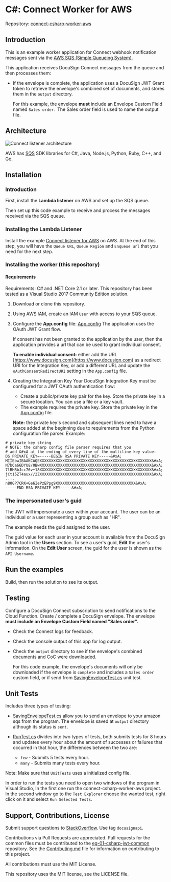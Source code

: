 # C#: Connect Worker for AWS

Repository: [connect-csharp-worker-aws](https://github.com/docusign/connect-csharp-worker-aws)

## Introduction

This is an example worker application for
Connect webhook notification messages sent
via the [AWS SQS (Simple Queueing System)](https://aws.amazon.com/sqs/).

This application receives DocuSign Connect
messages from the queue and then processes them:

* If the envelope is complete, the application
  uses a DocuSign JWT Grant token to retrieve
  the envelope's combined set of documents,
  and stores them in the `output` directory.
  
   For this example, the envelope **must** 
   include an Envelope Custom Field
   named `Sales order.` The Sales order field is used
   to name the output file.

## Architecture

![Connect listener architecture](connect-csharp-worker-aws/common/Resources/connect_listener_architecture.png)

AWS has [SQS](https://aws.amazon.com/tools/)
SDK libraries for C#, Java, Node.js, Python, Ruby, C++, and Go. 

## Installation

### Introduction
First, install the **Lambda listener** on AWS and set up the SQS queue.

Then set up this code example to receive and process the messages
received via the SQS queue.

### Installing the Lambda Listener

Install the example 
   [Connect listener for AWS](https://github.com/docusign/connect-node-listener-aws)
   on AWS.
   At the end of this step, you will have the
   `Queue URL`, `Queue Region` and `Enqueue url` that you need for the next step.

### Installing the worker (this repository)

#### Requirements
Requirements: C# and .NET Core 2.1 or later.
This repository has been tested as a Visual Studio 2017
Community Edition solution.

1. Download or clone this repository.

1. Using AWS IAM, create an IAM `User` with access to your SQS queue.

1. Configure the **App.config** file: [App.config](connect-csharp-worker-aws/App.config)
    The application uses the OAuth JWT Grant flow.

    If consent has not been granted to the application by
    the user, then the application provides a url
    that can be used to grant individual consent.

    **To enable individual consent:** either
    add the URL [https://www.docusign.com](https://www.docusign.com) as a redirect URI
    for the Integration Key, or add a different URL and
    update the `oAuthConsentRedirectURI` setting
    in the `App.config` file.

1.  Creating the Integration Key
    Your DocuSign Integration Key must be configured for a JWT OAuth authentication flow:
    * Create a public/private key pair for the key. Store the private key
    in a secure location. You can use a file or a key vault.
    * The example requires the private key. Store the private key in the
    [App.config](connect-csharp-worker-aws/App.config) file.
  
    **Note:** the private key's second and subsequent
    lines need to have a space added at the beginning due
    to requirements from the Python configuration file
    parser. Example:

````
# private key string
# NOTE: the csharp config file parser requires that you 
# add &#xA at the ending of every line of the multiline key value:  
DS_PRIVATE_KEY=-----BEGIN RSA PRIVATE KEY-----&#xA;
MIIEowIBAAKCAQEXXXXXXXXXXXXXXXXXXXXXXXXXXXXXXXXXXXXXXXXXXXXXXXXX&#xA;
N7b6a66DYU8/0BwXXXXXXXXXXXXXXXXXXXXXXXXXXXXXXXXXXXXXXXXXXXXXXXXX&#xA;
7lBHBbJcc76v+18XXXXXXXXXXXXXXXXXXXXXXXXXXXXXXXXXXXXXXXXXXXXXXXXX&#xA;
jCt15ZT4aux//2ZXXXXXXXXXXXXXXXXXXXXXXXXXXXXXXXXXXXXXXXXXXXXXXXXX&#xA;
....
n80GP7CRK+Ge6IePzEPpg9XXXXXXXXXXXXXXXXXXXXXXXXXXXXXXXXXXX&#xA;
-----END RSA PRIVATE KEY-----&#xA;
````  

### The impersonated user's guid
The JWT will impersonate a user within your account. The user can be
an individual or a user representing a group such as "HR".

The example needs the guid assigned to the user.

The guid value for each user in your account is available from
the DocuSign Admin tool in the **Users** section.
To see a user's guid, **Edit** the user's information.
On the **Edit User** screen, the guid for the user is shown as
the `API Username`.

## Run the examples

Build, then run the solution to see its output.

## Testing
Configure a DocuSign Connect subscription to send notifications to
the Cloud Function. Create / complete a DocuSign envelope.
The envelope **must include an Envelope Custom Field named "Sales order".**

* Check the Connect logs for feedback.
* Check the console output of this app for log output.
* Check the `output` directory to see if the envelope's
  combined documents and CoC were downloaded.

  For this code example, the 
  envelope's documents will only be downloaded if
  the envelope is `complete` and includes a 
  `Sales order` custom field, or if send from [SavingEnvelopeTest.cs](UnitTests/SavingEnvelopeTest.cs) unit test.

## Unit Tests
Includes three types of testing:
* [SavingEnvelopeTest.cs](UnitTests/SavingEnvelopeTest.cs) allow you to send an envelope to your amazon sqs from the program. The envelope is saved at `output` directory although its status is `sent`.

* [RunTest.cs](UnitTests/RunTest.cs) divides into two types of tests, both submits tests for 8 hours and updates every hour about the amount of successes or failures that occurred in that hour, the differences between the two are:
    * `few` - Submits 5 tests every hour.
    * `many` - Submits many tests every hour.

Note: Make sure that `UnitTests` uses a initialized config file.

In order to run the tests you need to open two windows of the program in Visual Studio, In the first one run the connect-csharp-worker-aws project. In the second window go to the `Test Explorer` choose the wanted test, right click on it and select `Run Selected Tests`.



## Support, Contributions, License

Submit support questions to [StackOverflow](https://stackoverflow.com). Use tag `docusignapi`.

Contributions via Pull Requests are appreciated. Pull requests for the common
files must be contributed to the 
[eg-01-csharp-jwt-common](https://github.com/docusign/eg-01-csharp-jwt-common)
repository.
See the [Contributing.md](https://github.com/docusign/eg-01-csharp-jwt-common/blob/master/docs/Contributing.md/)
file for information on contributing to this project.

All contributions must use the MIT License.

This repository uses the MIT license, see the
LICENSE file.
